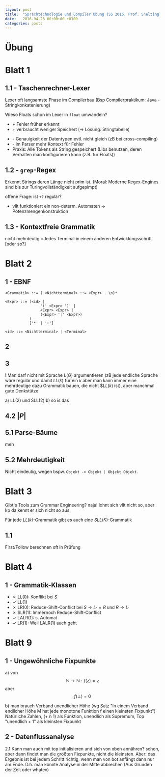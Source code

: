 ```yaml
---
layout: post
title:  "Sprachtechnologie und Compiler Übung (SS 2016, Prof. Snelting)"
date:   2016-04-26 00:00:00 +0100
categories: posts
---
```


# Übung

# Blatt 1

## 1.1 - Taschenrechner-Lexer

Lexer oft langsamste Phase im Compilerbau (Bsp Compilerpraktikum: Java - Stringkonkatenierung)

Wieso Floats schon im Lexer in `float` umwandeln?

+ \+ Fehler früher erkannt
+ \+ verbraucht weniger Speichert (=> Lösung: Stringtabelle)
- \- Genauigkeit der Datentypen evtl. nicht gleich (zB bei cross-compiling)
- \- im Parser mehr Kontext für Fehler
- Praxis: Alle Tokens als String gespeichert (Libs benutzen, deren Verhalten man konfigurieren kann (z.B. für Floats))

## 1.2 - `grep`-Regex
Erkennt Strings deren Länge nicht prim ist. (Moral: Moderne Regex-Engines sind bis zur Turingvollständigkeit aufgepimpt)

offene Frage: ist `+?` regulär?

- vllt funktioniert ein non-determ. Automaten -> Potenzmengenkonstruktion

## 1.3 - Kontextfreie Grammatik
nicht mehrdeutig =Jedes Terminal in einem anderen Entwicklungsschritt [oder so?]

# Blatt 2

## 1 - EBNF

    <Grammatik> ::= ( <Nichtterminal> ::= <Expr> . \n)*

    <Expr> ::= (<id> |
                    '(' <Expr> ')' |
                    <Expr> <Expr> |
                    (<Expr> '|' <Expr>)
               )
               ['*' | '+']

    <id> ::= <Nichtterminal> | <Terminal>

## 2

## 3
! Man darf nicht mit Sprache $L(G)$ argumentieren (zB jede endliche Sprache wäre regulär und damit $LL(k)$ für ein $k$ aber man kann immer eine mehrdeutige dazu Grammatik bauen, die nicht $$LL(k)$ ist), aber manchmal gute Denkstütze

a) LL(2) und SLL(2)
b) so is das


## 4.2 $|P|$


## 5.1 Parse-Bäume
meh
<!--  -->
## 5.2 Mehrdeutigkeit
Nicht eindeutig, wegen bspw. `Objekt -> Objekt | Objekt Objekt`.

# Blatt 3
Gibt's Tools zum Grammar Engineering? naja! lohnt sich vllt nicht so, aber kp da kennt er sich nicht so aus

Für jede $LL(k)$-Grammatik gibt es auch eine $SLL(K)$-Grammatik

## 1.1
First/Follow berechnen oft in Prüfung

# Blatt 4

## 1 - Grammatik-Klassen
- ✗ LL(0): Konflikt bei $S$
- ✓ LL(1)
- ✗ LR(0): Reduce-Shift-Conflict bei $S \to L \cdot = R$ und $R \to L \cdot$
- ✗ SLR(1): Immernoch Reduce-Shift-Conflict
- ✓ LALR(1): s. Automat
- ✓ LR(1): Weil LALR(1) auch geht


# Blatt 9

## 1 - Ungewöhnliche Fixpunkte

a) von $$ \mathbb{N} \to \mathbb{N} : f(z) = z$$ aber $$ f(\bot) = 0$$

b) man brauch Verband unendlicher Höhe (wg Satz "In einem Verband endlicher Höhe M hat jede monotone Funktion f einen
kleinsten Fixpunkt") Natürliche Zahlen, (+ n 1) als Funktion, unendlich als Supremum, Top "unendlich + 1" als kleinsten Fixpunkt

## 2 - Datenflussanalyse

2.1 Kann man auch mit top initialisieren und sich von oben annähren? schon, aber dann findet man die größten Fixpunkte, nicht die kleinsten. Aber: das Ergebnis ist bei jedem Schritt richtig, wenn man von bot anfängt dann nur am Ende. D.h. man könnte Analyse in der Mitte abbrechen (Aus Gründen der Zeit oder whatev)
